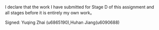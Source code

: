 I declare that the work I have submitted for Stage D of this assignment and all stages before it is entirely my own work。

Signed: Yuqing Zhai (u6865190),Huhan Jiang(u6090688)

